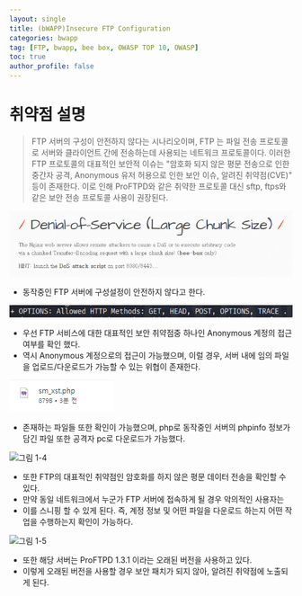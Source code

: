 ```yaml
---
layout: single
title: (bWAPP)Insecure FTP Configuration
categories: bwapp
tag: [FTP, bwapp, bee box, OWASP TOP 10, OWASP]
toc: true
author_profile: false
---
```


# 취약점 설명
> FTP 서버의 구성이 안전하지 않다는 시나리오이며, FTP 는 파일 전송 프로토콜로 서버와 클라이언트 간에 전송하는데 사용되는 네트워크 프로토콜이다. 이러한 FTP 프로토콜의 대표적인 보안적 이슈는 "암호화 되지 않은 평문 전송으로 인한 중간자 공격, Anonymous 유저 허용으로 인한 보안 이슈, 알려진 취약점(CVE)" 등이 존재한다. 이로 인해 ProFTPD와 같은 취약한 프로토콜 대신 sftp, ftps와 같은 보안 전송 프로토콜 사용이 권장된다.

![그림 1-1](image.png)
- 동작중인 FTP 서버에 구성설정이 안전하지 않다고 한다.

![그림 1-2](image-1.png)
- 우선 FTP 서비스에 대한 대표적인 보안 취약점중 하나인 Anonymous 계정의 접근 여부를 확인 했다.
- 역시 Anonymous 계정으로의 접근이 가능했으며, 이럴 경우, 서버 내에 임의 파일을 업로드/다운로드가 가능할 수 있는 위협이 존재한다.

![그림 1-3](image-2.png)
- 존재하는 파일들 또한 확인이 가능했으며, php로 동작중인 서버의 phpinfo 정보가 담긴 파일 또한 공격자 pc로 다운로드가 가능했다.

![그림 1-4](image-3.png)
- 또한 FTP의 대표적인 취약점인 암호화를 하지 않은 평문 데이터 전송을 확인할 수 있다.
- 만약 동일 네트워크에서 누군가 FTP 서버에 접속하게 될 경우 악의적인 사용자는
- 이를 스니핑 할 수 있게 된다. 즉, 계정 정보 및 어떤 파일을 다운로드 하는지 어떤 작업을 수행하는지 확인이 가능하다.

![그림 1-5](image-4.png)
- 또한 해당 서버는 ProFTPD 1.3.1 이라는 오래된 버전을 사용하고 있다.
- 이렇게 오래된 버전을 사용할 경우 보안 패치가 되지 않아, 알려진 취약점에 노출되게 된다.
